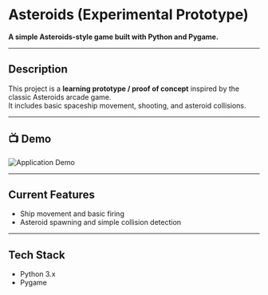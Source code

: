# Asteroids (Experimental Prototype)

**A simple Asteroids-style game built with Python and Pygame.**

---

## Description

This project is a **learning prototype / proof of concept** inspired by the classic Asteroids arcade game.  
It includes basic spaceship movement, shooting, and asteroid collisions.  

---

## 📺 Demo
![Application Demo](https://github.com/user-attachments/assets/5862ec87-76e4-47da-ac5f-0c36afe4d276)


---

## Current Features

- Ship movement and basic firing  
- Asteroid spawning and simple collision detection  

---

## Tech Stack

- Python 3.x  
- Pygame  
